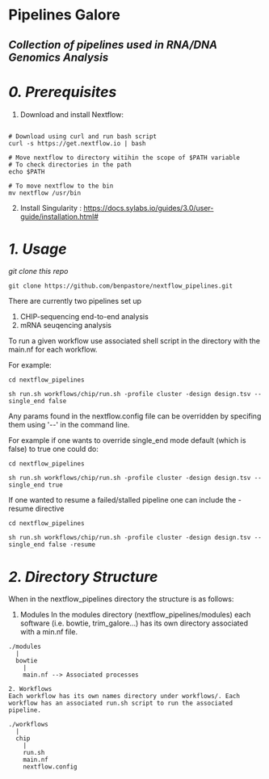# **Pipelines Galore**

## *Collection of pipelines used in RNA/DNA Genomics Analysis*

# *0. Prerequisites*

1. Download and install Nextflow: 
```

# Download using curl and run bash script
curl -s https://get.nextflow.io | bash

# Move nextflow to directory witihin the scope of $PATH variable
# To check directories in the path 
echo $PATH

# To move nextflow to the bin
mv nextflow /usr/bin
```

2. Install Singularity : https://docs.sylabs.io/guides/3.0/user-guide/installation.html#

# *1. Usage*

*git clone this repo*
```
git clone https://github.com/benpastore/nextflow_pipelines.git
```

There are currently two pipelines set up 
1. CHIP-sequencing end-to-end analysis
2. mRNA seuqencing analysis

To run a given workflow use associated shell script in the directory with the main.nf for each workflow.

For example:
```
cd nextflow_pipelines

sh run.sh workflows/chip/run.sh -profile cluster -design design.tsv --single_end false 
```

Any params found in the nextflow.config file can be overridden by specifing them using '--' in the command line. 

For example if one wants to override single_end mode default (which is false) to true one could do:
```
cd nextflow_pipelines

sh run.sh workflows/chip/run.sh -profile cluster -design design.tsv --single_end true 
```

If one wanted to resume a failed/stalled pipeline one can include the -resume directive
```
cd nextflow_pipelines

sh run.sh workflows/chip/run.sh -profile cluster -design design.tsv --single_end false -resume
```



# *2. Directory Structure*

When in the nextflow_pipelines directory the structure is as follows: 

1. Modules
In the modules directory (nextflow_pipelines/modules) each software (i.e. bowtie, trim_galore...) has its own directory associated with a min.nf
file. 

```
./modules 
  |
  bowtie
    |
    main.nf --> Associated processes
      
2. Workflows 
Each workflow has its own names directory under workflows/. Each workflow has an associated run.sh script to run the associated pipeline.

./workflows
  |
  chip
    |
    run.sh
    main.nf
    nextflow.config
```

